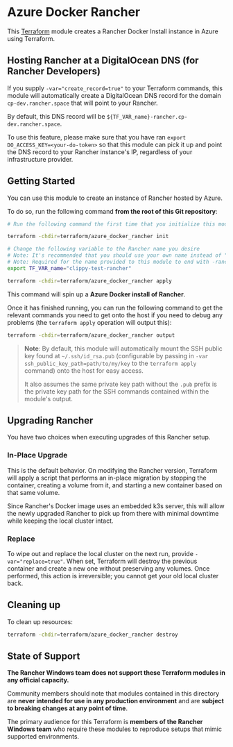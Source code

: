 # Azure Docker Rancher

This [Terraform](https://www.terraform.io/) module creates a Rancher Docker Install instance in Azure using Terraform.

## Hosting Rancher at a DigitalOcean DNS **(for Rancher Developers)**

If you supply `-var="create_record=true"` to your Terraform commands, this module will automatically create a DigitalOcean DNS record for the domain `cp-dev.rancher.space` that will point to your Rancher.

By default, this DNS record will be `${TF_VAR_name}-rancher.cp-dev.rancher.space`.

To use this feature, please make sure that you have ran `export DO_ACCESS_KEY=<your-do-token>` so that this module can pick it up and point the DNS record to your Rancher instance's IP, regardless of your infrastructure provider.

## Getting Started

You can use this module to create an instance of Rancher hosted by Azure.

To do so, run the following command **from the root of this Git repository**:

```bash
# Run the following command the first time that you initialize this module to pull in the relevant providers.

terraform -chdir=terraform/azure_docker_rancher init

# Change the following variable to the Rancher name you desire
# Note: It's recommended that you should use your own name instead of "clippy" so that you can identify the resources you create in your cloud provider, should the Terraform module fail for some reason and require manual cleanup of resources.
# Note: Required for the name provided to this module to end with -rancher
export TF_VAR_name="clippy-test-rancher"

terraform -chdir=terraform/azure_docker_rancher apply
```

This command will spin up a **Azure Docker install of Rancher**.

Once it has finished running, you can run the following command to get the relevant commands you need to get onto the host if you need to debug any problems (the `terraform apply` operation will output this):

```bash
terraform -chdir=terraform/azure_docker_rancher output
```

> **Note**: By default, this module will automatically mount the SSH public key found at `~/.ssh/id_rsa.pub` (configurable by passing in `-var ssh_public_key_path=path/to/my/key` to the `terraform apply` command) onto the host for easy access.
>
> It also assumes the same private key path without the `.pub` prefix is the private key path for the SSH commands contained within the module's output.

## Upgrading Rancher

You have two choices when executing upgrades of this Rancher setup.

### In-Place Upgrade

This is the default behavior. On modifying the Rancher version, Terraform will apply a script that performs an in-place migration by stopping the container, creating a volume from it, and starting a new container based on that same volume.

Since Rancher's Docker image uses an embedded k3s server, this will allow the newly upgraded Rancher to pick up from there with minimal downtime while keeping the local cluster intact.

### Replace

To wipe out and replace the local cluster on the next run, provide `-var="replace=true"`. When set, Terraform will destroy the previous container and create a new one without preserving any volumes. Once performed, this action is irreversible; you cannot get your old local cluster back.

## Cleaning up

To clean up resources:

```bash
terraform -chdir=terraform/azure_docker_rancher destroy
```

## State of Support

**The Rancher Windows team does not support these Terraform modules in any official capacity.**

Community members should note that modules contained in this directory are **never intended for use in any production environment** and are **subject to breaking changes at any point of time**.

The primary audience for this Terraform is **members of the Rancher Windows team** who require these modules to reproduce setups that mimic supported environments.
